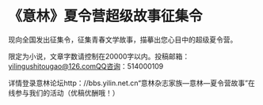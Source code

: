 # 《意林》夏令营超级故事征集令

现向全国发出征集令，征集青春文学故事，描摹出您心目中的超级夏令营。

限定为小说，文章字数请控制在20000字以内。投稿邮箱：yilingushitougao@126.comQQ咨询：514000109

详情登录意林论坛http：//bbs.yilin.net.cn“意林杂志家族—意林—夏令营故事”在线参与我们的活动（优稿优酬哦！）